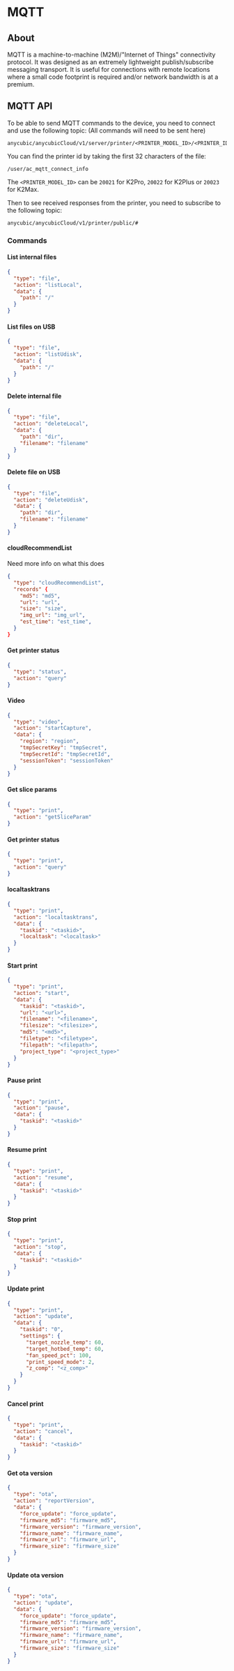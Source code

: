 # MQTT

## About

MQTT is a machine-to-machine (M2M)/"Internet of Things" connectivity protocol. It was designed as an extremely lightweight publish/subscribe messaging transport. It is useful for connections with remote locations where a small code footprint is required and/or network bandwidth is at a premium.

## MQTT API

To be able to send MQTT commands to the device, you need to connect and use the following topic:
(All commands will need to be sent here)

```
anycubic/anycubicCloud/v1/server/printer/<PRINTER_MODEL_ID>/<PRINTER_ID>/<ACTION>
```

You can find the printer id by taking the first 32 characters of the file:

```
/user/ac_mqtt_connect_info
```

The `<PRINTER_MODEL_ID>` can be `20021` for K2Pro, `20022` for K2Plus or `20023` for K2Max.

Then to see received responses from the printer, you need to subscribe to the following topic:

```
anycubic/anycubicCloud/v1/printer/public/#
```

### Commands

#### List internal files

```json
{
  "type": "file",
  "action": "listLocal",
  "data": {
    "path": "/"
  }
}
```

#### List files on USB

```json
{
  "type": "file",
  "action": "listUdisk",
  "data": {
    "path": "/"
  }
}
```

#### Delete internal file

```json
{
  "type": "file",
  "action": "deleteLocal",
  "data": {
    "path": "dir",
    "filename": "filename"
  }
}
```

#### Delete file on USB

```json
{
  "type": "file",
  "action": "deleteUdisk",
  "data": {
    "path": "dir",
    "filename": "filename"
  }
}
```

#### cloudRecommendList

Need more info on what this does

```json
{
  "type": "cloudRecommendList",
  "records" {
    "md5": "md5",
    "url": "url",
    "size": "size",
    "img_url": "img_url",
    "est_time": "est_time",
  }
}
```

#### Get printer status

```json
{
  "type": "status",
  "action": "query"
}
```

#### Video

```json
{
  "type": "video",
  "action": "startCapture",
  "data": {
    "region": "region",
    "tmpSecretKey": "tmpSecret",
    "tmpSecretId": "tmpSecretId",
    "sessionToken": "sessionToken"
  }
}
```

#### Get slice params

```json
{
  "type": "print",
  "action": "getSliceParam"
}
```

#### Get printer status

```json
{
  "type": "print",
  "action": "query"
}
```

#### localtasktrans

```json
{
  "type": "print",
  "action": "localtasktrans",
  "data": {
    "taskid": "<taskid>",
    "localtask": "<localtask>"
  }
}
```

#### Start print

```json
{
  "type": "print",
  "action": "start",
  "data": {
    "taskid": "<taskid>",
    "url": "<url>",
    "filename": "<filename>",
    "filesize": "<filesize>",
    "md5": "<md5>",
    "filetype": "<filetype>",
    "filepath": "<filepath>",
    "project_type": "<project_type>"
  }
}
```

#### Pause print

```json
{
  "type": "print",
  "action": "pause",
  "data": {
    "taskid": "<taskid>"
  }
}
```

#### Resume print

```json
{
  "type": "print",
  "action": "resume",
  "data": {
    "taskid": "<taskid>"
  }
}
```

#### Stop print

```json
{
  "type": "print",
  "action": "stop",
  "data": {
    "taskid": "<taskid>"
  }
}
```

#### Update print

```json
{
  "type": "print",
  "action": "update",
  "data": {
    "taskid": "0",
    "settings": {
      "target_nozzle_temp": 60,
      "target_hotbed_temp": 60,
      "fan_speed_pct": 100,
      "print_speed_mode": 2,
      "z_comp": "<z_comp>"
    }
  }
}
```

#### Cancel print

```json
{
  "type": "print",
  "action": "cancel",
  "data": {
    "taskid": "<taskid>"
  }
}
```

#### Get ota version

```json
{
  "type": "ota",
  "action": "reportVersion",
  "data": {
    "force_update": "force_update",
    "firmware_md5": "firmware_md5",
    "firmware_version": "firmware_version",
    "firmware_name": "firmware_name",
    "firmware_url": "firmware_url",
    "firmware_size": "firmware_size"
  }
}
```

#### Update ota version

```json
{
  "type": "ota",
  "action": "update",
  "data": {
    "force_update": "force_update",
    "firmware_md5": "firmware_md5",
    "firmware_version": "firmware_version",
    "firmware_name": "firmware_name",
    "firmware_url": "firmware_url",
    "firmware_size": "firmware_size"
  }
}
```
